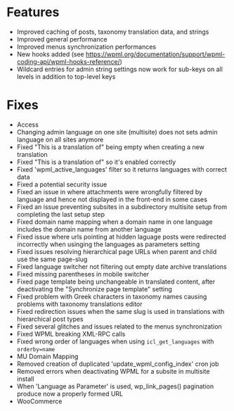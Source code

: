 # Features
* Improved caching of posts, taxonomy translation data, and strings
* Improved general performance
* Improved menus synchronization performances
* New hooks added (see https://wpml.org/documentation/support/wpml-coding-api/wpml-hooks-reference/)
* Wildcard entries for admin string settings now work for sub-keys on all levels in addition to top-level keys

# Fixes
* Access
* Changing admin language on one site (multisite) does not sets admin language on all sites anymore
* Fixed "This is a translation of" being empty when creating a new translation
* Fixed "This is a translation of" so it's enabled correctly
* Fixed 'wpml_active_languages' filter so it returns languages with correct data
* Fixed a potential security issue
* Fixed an issue in where attachments were wrongfully filtered by language and hence not displayed in the front-end in some cases
* Fixed an issue preventing subsites in a subdirectory multisite setup from completing the last setup step
* Fixed domain name mapping when a domain name in one language includes the domain name from another language
* Fixed issue where urls pointing at hidden laguage posts were redirected incorrectly when usinging the languages as parameters setting
* Fixed issues resolving hierarchical page URLs when parent and child use the same page-slug
* Fixed language switcher not filtering out empty date archive translations
* Fixed missing parentheses in mobile switcher
* Fixed page template being unchangeable in translated content, after deactivating the "Synchronize page template" setting
* Fixed problem with Greek characters in taxonomy names causing problems with taxonomy translations editor
* Fixed redirection issues when the same slug is used in translations with hierarchical post types
* Fixed several glitches and issues related to the menus synchronization
* Fixed WPML breaking XML-RPC calls
* Fixed wrong order of languages when using `icl_get_languages` with `orderby=name`
* MU Domain Mapping
* Removed creation of duplicated 'update_wpml_config_index' cron job
* Removed errors when deactivating WPML for a subsite in multisite install
* When 'Language as Parameter' is used, wp_link_pages() pagination produce now a properly formed URL
* WooCommerce